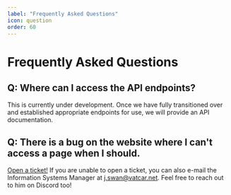 ```yaml
---
label: "Frequently Asked Questions"
icon: question
order: 60
---
```


# Frequently Asked Questions

## Q: Where can I access the API endpoints?

This is currently under development. Once we have fully transitioned over and established appropriate endpoints for use, we will provide an API documentation.

## Q: There is a bug on the website where I can't access a page when I should.

[Open a ticket!](https://vatcar.net/public/my/membership) If you are unable to open a ticket, you can also e-mail the Information Systems Manager at j.swan@vatcar.net. Feel free to reach out to him on Discord too!